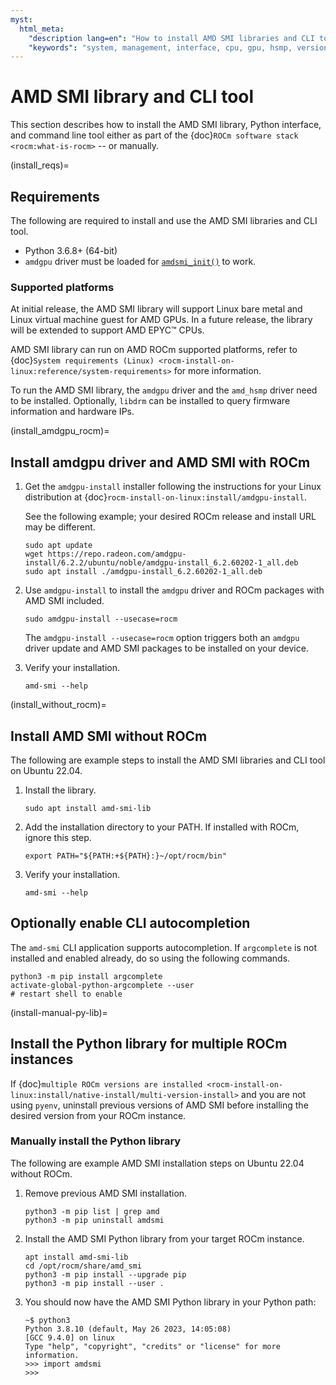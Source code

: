```yaml
---
myst:
  html_meta:
    "description lang=en": "How to install AMD SMI libraries and CLI tool."
    "keywords": "system, management, interface, cpu, gpu, hsmp, versions"
---
```


# AMD SMI library and CLI tool

This section describes how to install the AMD SMI library, Python interface,
and command line tool either as part of the
{doc}`ROCm software stack <rocm:what-is-rocm>` -- or manually.

(install_reqs)=
## Requirements
The following are required to install and use the AMD SMI libraries and CLI
tool.

* Python 3.6.8+ (64-bit)
* `amdgpu` driver must be loaded for [`amdsmi_init()`](#cpp_hello_amdsmi) to
  work.

### Supported platforms

At initial release, the AMD SMI library will support Linux bare metal and Linux
virtual machine guest for AMD GPUs. In a future release, the library will be
extended to support AMD EPYC™ CPUs.

AMD SMI library can run on AMD ROCm supported platforms, refer to
{doc}`System requirements (Linux) <rocm-install-on-linux:reference/system-requirements>`
for more information.
<!--https://rocm.docs.amd.com/projects/install-on-linux/en/latest/reference/system-requirements.html-->

To run the AMD SMI library, the `amdgpu` driver and the `amd_hsmp` driver need
to be installed. Optionally, `libdrm` can be installed to query firmware
information and hardware IPs.

(install_amdgpu_rocm)=
## Install amdgpu driver and AMD SMI with ROCm

<!--https://rocm.docs.amd.com/projects/install-on-linux/en/latest/install/amdgpu-install.html-->
1. Get the `amdgpu-install` installer following the instructions for your
   Linux distribution at {doc}`rocm-install-on-linux:install/amdgpu-install`.

   See the following example; your desired ROCm release and install URL may be
   different.

   ```shell
   sudo apt update
   wget https://repo.radeon.com/amdgpu-install/6.2.2/ubuntu/noble/amdgpu-install_6.2.60202-1_all.deb
   sudo apt install ./amdgpu-install_6.2.60202-1_all.deb
   ```

2. Use `amdgpu-install` to install the `amdgpu` driver and ROCm packages with
   AMD SMI included.

   ``` shell
   sudo amdgpu-install --usecase=rocm
   ```

   The `amdgpu-install --usecase=rocm` option triggers both an `amdgpu` driver
   update and AMD SMI packages to be installed on your device.

3. Verify your installation.

   ```shell
   amd-smi --help
   ```

(install_without_rocm)=
## Install AMD SMI without ROCm

The following are example steps to install the AMD SMI libraries and CLI tool on
Ubuntu 22.04.

1. Install the library.

   ```shell
   sudo apt install amd-smi-lib
   ```

2. Add the installation directory to your PATH. If installed with ROCm, ignore
   this step.

   ```shell
   export PATH="${PATH:+${PATH}:}~/opt/rocm/bin"
   ```

3. Verify your installation.

   ```shell
   amd-smi --help
   ```

## Optionally enable CLI autocompletion

The `amd-smi` CLI application supports autocompletion. If `argcomplete` is not
installed and enabled already, do so using the following commands.

```shell
python3 -m pip install argcomplete
activate-global-python-argcomplete --user
# restart shell to enable
```

(install-manual-py-lib)=
## Install the Python library for multiple ROCm instances

If {doc}`multiple ROCm versions are installed
<rocm-install-on-linux:install/native-install/multi-version-install>` and you
are not using `pyenv`, uninstall previous versions of AMD SMI before installing
the desired version from your ROCm instance.

### Manually install the Python library

The following are example AMD SMI installation steps on Ubuntu 22.04 without
ROCm.

1. Remove previous AMD SMI installation.

   ```shell
   python3 -m pip list | grep amd
   python3 -m pip uninstall amdsmi
   ```

2. Install the AMD SMI Python library from your target ROCm instance.

   ```shell
   apt install amd-smi-lib
   cd /opt/rocm/share/amd_smi
   python3 -m pip install --upgrade pip
   python3 -m pip install --user .
   ```

3. You should now have the AMD SMI Python library in your Python path:

   ```shell-session
   ~$ python3
   Python 3.8.10 (default, May 26 2023, 14:05:08)
   [GCC 9.4.0] on linux
   Type "help", "copyright", "credits" or "license" for more information.
   >>> import amdsmi
   >>>
   ```
